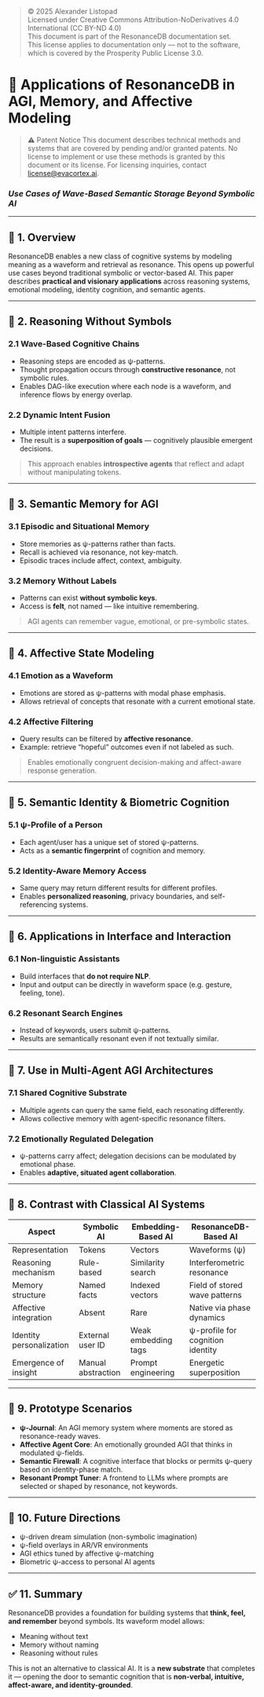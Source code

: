 > © 2025 Alexander Listopad  
> Licensed under Creative Commons Attribution-NoDerivatives 4.0 International (CC BY-ND 4.0)  
> This document is part of the ResonanceDB documentation set.  
> This license applies to documentation only — not to the software, which is covered by the Prosperity Public License 3.0.
# 🎯 Applications of ResonanceDB in AGI, Memory, and Affective Modeling
> ⚠ Patent Notice
> This document describes technical methods and systems that are covered by pending and/or granted patents. No license to implement or use these methods is granted by this document or its license. For licensing inquiries, contact [license@evacortex.ai](mailto:license@evacortex.ai).
### *Use Cases of Wave-Based Semantic Storage Beyond Symbolic AI*

---

## 🌟 1. Overview

ResonanceDB enables a new class of cognitive systems by modeling meaning as a waveform and retrieval as resonance. This opens up powerful use cases beyond traditional symbolic or vector-based AI. This paper describes **practical and visionary applications** across reasoning systems, emotional modeling, identity cognition, and semantic agents.

---

## 🧠 2. Reasoning Without Symbols

### 2.1 Wave-Based Cognitive Chains

* Reasoning steps are encoded as ψ-patterns.
* Thought propagation occurs through **constructive resonance**, not symbolic rules.
* Enables DAG-like execution where each node is a waveform, and inference flows by energy overlap.

### 2.2 Dynamic Intent Fusion

* Multiple intent patterns interfere.
* The result is a **superposition of goals** — cognitively plausible emergent decisions.

> This approach enables **introspective agents** that reflect and adapt without manipulating tokens.

---

## 🧠 3. Semantic Memory for AGI

### 3.1 Episodic and Situational Memory

* Store memories as ψ-patterns rather than facts.
* Recall is achieved via resonance, not key-match.
* Episodic traces include affect, context, ambiguity.

### 3.2 Memory Without Labels

* Patterns can exist **without symbolic keys**.
* Access is **felt**, not named — like intuitive remembering.

> AGI agents can remember vague, emotional, or pre-symbolic states.

---

## 💓 4. Affective State Modeling

### 4.1 Emotion as a Waveform

* Emotions are stored as ψ-patterns with modal phase emphasis.
* Allows retrieval of concepts that resonate with a current emotional state.

### 4.2 Affective Filtering

* Query results can be filtered by **affective resonance**.
* Example: retrieve “hopeful” outcomes even if not labeled as such.

> Enables emotionally congruent decision-making and affect-aware response generation.

---

## 🪪 5. Semantic Identity & Biometric Cognition

### 5.1 ψ-Profile of a Person

* Each agent/user has a unique set of stored ψ-patterns.
* Acts as a **semantic fingerprint** of cognition and memory.

### 5.2 Identity-Aware Memory Access

* Same query may return different results for different profiles.
* Enables **personalized reasoning**, privacy boundaries, and self-referencing systems.

---

## 🧭 6. Applications in Interface and Interaction

### 6.1 Non-linguistic Assistants

* Build interfaces that **do not require NLP**.
* Input and output can be directly in waveform space (e.g. gesture, feeling, tone).

### 6.2 Resonant Search Engines

* Instead of keywords, users submit ψ-patterns.
* Results are semantically resonant even if not textually similar.

---

## 🧱 7. Use in Multi-Agent AGI Architectures

### 7.1 Shared Cognitive Substrate

* Multiple agents can query the same field, each resonating differently.
* Allows collective memory with agent-specific resonance filters.

### 7.2 Emotionally Regulated Delegation

* ψ-patterns carry affect; delegation decisions can be modulated by emotional phase.
* Enables **adaptive, situated agent collaboration**.

---

## 🔄 8. Contrast with Classical AI Systems

| Aspect                   | Symbolic AI        | Embedding-Based AI  | ResonanceDB-Based AI             |
| ------------------------ | ------------------ | ------------------- | -------------------------------- |
| Representation           | Tokens             | Vectors             | Waveforms (ψ)                    |
| Reasoning mechanism      | Rule-based         | Similarity search   | Interferometric resonance        |
| Memory structure         | Named facts        | Indexed vectors     | Field of stored wave patterns    |
| Affective integration    | Absent             | Rare                | Native via phase dynamics        |
| Identity personalization | External user ID   | Weak embedding tags | ψ-profile for cognition identity |
| Emergence of insight     | Manual abstraction | Prompt engineering  | Energetic superposition          |

---

## 🚀 9. Prototype Scenarios

* **ψ-Journal**: An AGI memory system where moments are stored as resonance-ready waves.
* **Affective Agent Core**: An emotionally grounded AGI that thinks in modulated ψ-fields.
* **Semantic Firewall**: A cognitive interface that blocks or permits ψ-query based on identity-phase match.
* **Resonant Prompt Tuner**: A frontend to LLMs where prompts are selected or shaped by resonance, not keywords.

---

## 🔮 10. Future Directions

* ψ-driven dream simulation (non-symbolic imagination)
* ψ-field overlays in AR/VR environments
* AGI ethics tuned by affective ψ-matching
* Biometric ψ-access to personal AI agents

---

## ✅ 11. Summary

ResonanceDB provides a foundation for building systems that **think, feel, and remember** beyond symbols. Its waveform model allows:

* Meaning without text
* Memory without naming
* Reasoning without rules

This is not an alternative to classical AI. It is a **new substrate** that completes it — opening the door to semantic cognition that is **non-verbal, intuitive, affect-aware, and identity-grounded**.
